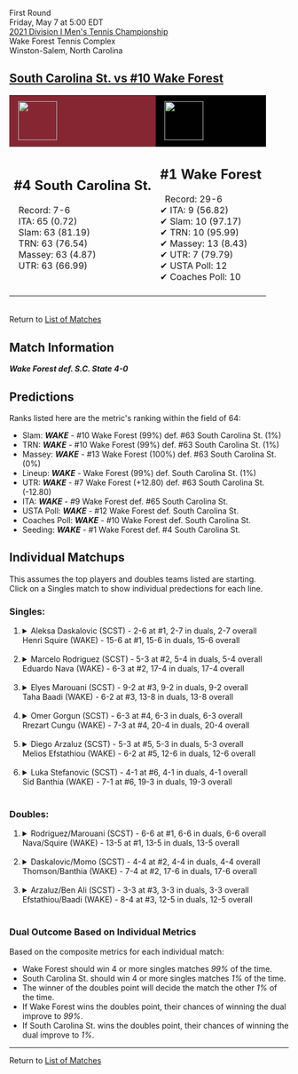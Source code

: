 First Round  
Friday, May 7 at 5:00 EDT  
[2021 Division I Men's Tennis Championship](../index.md)  
Wake Forest Tennis Complex  
Winston-Salem, North Carolina  
## [South Carolina St. vs #10 Wake Forest](https://www.ncaa.com/game/5833397)  

<table><tr style="background-color: #d9d9d9 !important"><td style="background-color: #862633 !important"><img src="https://www.ncaa.com/sites/default/files/images/logos/schools/s/south-carolina-st.70.png" width="70" height="70" style="padding: 8px;" /></td><td style="background-color: #010101 !important"><img src="https://www.ncaa.com/sites/default/files/images/logos/schools/w/wake-forest.70.png" width="70" height="70" style="padding: 8px;" /></td></tr><tr>
<td>  

<h2>#4 South Carolina St.</h2>  
&nbsp; Record: 7-6<br>  
&nbsp; ITA: 65 (0.72)<br>  
&nbsp; Slam: 63 (81.19)<br>  
&nbsp; TRN: 63 (76.54)<br>  
&nbsp; Massey: 63 (4.87)<br>  
&nbsp; UTR: 63 (66.99)<br>  
<br>  

</td>
<td>  

<h2>#1 Wake Forest</h2>  
&nbsp; Record: 29-6<br>  
&#10004; ITA: 9 (56.82)<br>  
&#10004; Slam: 10 (97.17)<br>  
&#10004; TRN: 10 (95.99)<br>  
&#10004; Massey: 13 (8.43)<br>  
&#10004; UTR: 7 (79.79)<br>  
&#10004; USTA Poll: 12<br>  
&#10004; Coaches Poll: 10<br>  
<br>  

</td>
</tr></table>  


<br>Return to [List of Matches](../index.md)  

## Match Information  
***Wake Forest def. S.C. State 4-0***  

## Predictions  

Ranks listed here are the metric's ranking within the field of 64:  
- Slam: ***WAKE*** - #10 Wake Forest (99%) def. #63 South Carolina St. (1%)  
- TRN: ***WAKE*** - #10 Wake Forest (99%) def. #63 South Carolina St. (1%)  
- Massey: ***WAKE*** - #13 Wake Forest (100%) def. #63 South Carolina St. (0%)  
- Lineup: ***WAKE*** - Wake Forest (99%) def. South Carolina St. (1%)  
- UTR: ***WAKE*** - #7 Wake Forest (+12.80) def. #63 South Carolina St. (-12.80)  
- ITA: ***WAKE*** - #9 Wake Forest def. #65 South Carolina St.  
- USTA Poll: ***WAKE*** - #12 Wake Forest def. South Carolina St.  
- Coaches Poll: ***WAKE*** - #10 Wake Forest def. South Carolina St.  
- Seeding: ***WAKE*** - #1 Wake Forest def. #4 South Carolina St.  

## Individual Matchups  
This assumes the top players and doubles teams listed are starting.  
Click on a Singles match to show individual predections for each line.  

### Singles:  

<ol>
<li><details>
<summary markdown="span">Aleksa Daskalovic (SCST) - 2-6 at #1, 2-7 in duals, 2-7 overall<br>Henri Squire (WAKE) - 15-6 at #1, 15-6 in duals, 15-6 overall</summary>
<h4>Predictions</h4><ul>
<li>Composite: <b><i>WAKE</i></b> - Squire (97%) def. Daskalovic (3%)</li>  
<li>Slam: <b><i>WAKE</i></b> - Squire (100%) def. Daskalovic (0%)</li>  
<li>TRN: <b><i>WAKE</i></b> - Squire (100%) def. Daskalovic (0%)</li>  
<li>Massey: <b><i>WAKE</i></b> - Squire (90%) def. Daskalovic (10%)</li>  
<li>UTR: <b><i>WAKE</i></b> - Squire (99%) def. Daskalovic (1%)</li>  
<li>ITA: <b><i>WAKE</i></b> - Squire (38.10) def. Daskalovic (0.00)</li>  
</ul>
</details>&nbsp;</li>
<li><details>
<summary markdown="span">Marcelo Rodriguez (SCST) - 5-3 at #2, 5-4 in duals, 5-4 overall<br>Eduardo Nava (WAKE) - 6-3 at #2, 17-4 in duals, 17-4 overall</summary>
<h4>Predictions</h4><ul>
<li>Composite: <b><i>WAKE</i></b> - Nava (98%) def. Rodriguez (2%)</li>  
<li>Slam: <b><i>WAKE</i></b> - Nava (99%) def. Rodriguez (1%)</li>  
<li>TRN: <b><i>WAKE</i></b> - Nava (99%) def. Rodriguez (1%)</li>  
<li>Massey: <b><i>SCST</i></b> - Rodriguez (NaN%) def. Nava (NaN%)</li>  
<li>UTR: <b><i>WAKE</i></b> - Nava (97%) def. Rodriguez (3%)</li>  
<li>ITA: <b><i>WAKE</i></b> - Nava (19.97) def. Rodriguez (0.00)</li>  
</ul>
</details>&nbsp;</li>
<li><details>
<summary markdown="span">Elyes Marouani (SCST) - 9-2 at #3, 9-2 in duals, 9-2 overall<br>Taha Baadi (WAKE) - 6-2 at #3, 13-8 in duals, 13-8 overall</summary>
<h4>Predictions</h4><ul>
<li>Composite: <b><i>WAKE</i></b> - Baadi (97%) def. Marouani (3%)</li>  
<li>Slam: <b><i>WAKE</i></b> - Baadi (100%) def. Marouani (0%)</li>  
<li>TRN: <b><i>WAKE</i></b> - Baadi (100%) def. Marouani (0%)</li>  
<li>Massey: <b><i>SCST</i></b> - Marouani (NaN%) def. Baadi (NaN%)</li>  
<li>UTR: <b><i>WAKE</i></b> - Baadi (99%) def. Marouani (1%)</li>  
<li>ITA: <b><i>WAKE</i></b> - Baadi (6.71) def. Marouani (1.53)</li>  
</ul>
</details>&nbsp;</li>
<li><details>
<summary markdown="span">Omer Gorgun (SCST) - 6-3 at #4, 6-3 in duals, 6-3 overall<br>Rrezart Cungu (WAKE) - 7-3 at #4, 20-4 in duals, 20-4 overall</summary>
<h4>Predictions</h4><ul>
<li>Composite: <b><i>WAKE</i></b> - Cungu (99%) def. Gorgun (1%)</li>  
<li>Slam: <b><i>WAKE</i></b> - Cungu (99%) def. Gorgun (1%)</li>  
<li>TRN: <b><i>WAKE</i></b> - Cungu (99%) def. Gorgun (1%)</li>  
<li>Massey: <b><i>SCST</i></b> - Gorgun (NaN%) def. Cungu (NaN%)</li>  
<li>UTR: <b><i>WAKE</i></b> - Cungu (98%) def. Gorgun (2%)</li>  
<li>ITA: <b><i>WAKE</i></b> - Cungu (3.35) def. Gorgun (0.00)</li>  
</ul>
</details>&nbsp;</li>
<li><details>
<summary markdown="span">Diego Arzaluz (SCST) - 5-3 at #5, 5-3 in duals, 5-3 overall<br>Melios Efstathiou (WAKE) - 6-2 at #5, 12-6 in duals, 12-6 overall</summary>
<h4>Predictions</h4><ul>
<li>Composite: <b><i>WAKE</i></b> - Efstathiou (97%) def. Arzaluz (3%)</li>  
<li>Slam: <b><i>WAKE</i></b> - Efstathiou (100%) def. Arzaluz (0%)</li>  
<li>TRN: <b><i>WAKE</i></b> - Efstathiou (100%) def. Arzaluz (0%)</li>  
<li>Massey: <b><i>WAKE</i></b> - Efstathiou (90%) def. Arzaluz (10%)</li>  
<li>UTR: <b><i>WAKE</i></b> - Efstathiou (99%) def. Arzaluz (1%)</li>  
<li>ITA: <b><i>WAKE</i></b> - Efstathiou (2.09) def. Arzaluz (0.00)</li>  
</ul>
</details>&nbsp;</li>
<li><details>
<summary markdown="span">Luka Stefanovic (SCST) - 4-1 at #6, 4-1 in duals, 4-1 overall<br>Sid Banthia (WAKE) - 7-1 at #6, 19-3 in duals, 19-3 overall</summary>
<h4>Predictions</h4><ul>
<li>Composite: <b><i>WAKE</i></b> - Banthia (97%) def. Stefanovic (3%)</li>  
<li>Slam: <b><i>WAKE</i></b> - Banthia (100%) def. Stefanovic (0%)</li>  
<li>TRN: <b><i>WAKE</i></b> - Banthia (100%) def. Stefanovic (0%)</li>  
<li>Massey: <b><i>WAKE</i></b> - Banthia (90%) def. Stefanovic (10%)</li>  
<li>UTR: <b><i>WAKE</i></b> - Banthia (99%) def. Stefanovic (1%)</li>  
<li>ITA: <b><i>WAKE</i></b> - Banthia (2.98) def. Stefanovic (0.00)</li>  
</ul>
</details>&nbsp;</li>
</ol>

### Doubles:  

<ol>
<li><details>
<summary markdown="span">Rodriguez/Marouani (SCST) - 6-6 at #1, 6-6 in duals, 6-6 overall<br>Nava/Squire (WAKE) - 13-5 at #1, 13-5 in duals, 13-5 overall</summary>
<br>Sorry, we don't have any metrics for this match
</details>&nbsp;</li>
<li><details>
<summary markdown="span">Daskalovic/Momo (SCST) - 4-4 at #2, 4-4 in duals, 4-4 overall<br>Thomson/Banthia (WAKE) - 7-4 at #2, 17-6 in duals, 17-6 overall</summary>
<br>Sorry, we don't have any metrics for this match
</details>&nbsp;</li>
<li><details>
<summary markdown="span">Arzaluz/Ben Ali (SCST) - 3-3 at #3, 3-3 in duals, 3-3 overall<br>Efstathiou/Baadi (WAKE) - 8-4 at #3, 12-5 in duals, 12-5 overall</summary>
<br>Sorry, we don't have any metrics for this match
</details>&nbsp;</li>
</ol>

### Dual Outcome Based on Individual Metrics  
  
Based on the composite metrics for each individual match:  
- Wake Forest should win 4 or more singles matches _99%_ of the time.  
- South Carolina St. should win 4 or more singles matches _1%_ of the time.  
- The winner of the doubles point will decide the match the other _1%_ of the time.  
- If Wake Forest wins the doubles point, their chances of winning the dual improve to _99%_.  
- If South Carolina St. wins the doubles point, their chances of winning the dual improve to _1%_.  
  
------

Return to [List of Matches](../index.md)  
